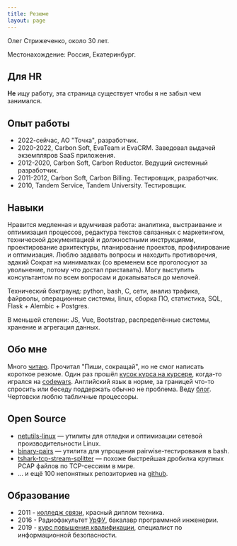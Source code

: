 ```yaml
---
title: Резюме
layout: page
---
```


Олег Стрижеченко, около 30 лет.

Местонахождение: Россия, Екатеринбург.

## Для HR

**Не** ищу работу, эта страница существует чтобы я не забыл чем занимался.

## Опыт работы

- 2022-сейчас, АО "Точка", разработчик.
- 2020-2022, Carbon Soft, EvaTeam и EvaCRM. Заведовал выдачей экземпляров SaaS приложения.
- 2012-2020, Carbon Soft, Carbon Reductor. Ведущий системный разработчик.
- 2011-2012, Carbon Soft, Carbon Billing. Тестировщик, разработчик.
- 2010, Tandem Service, Tandem University. Тестировщик.

## Навыки

Нравится медленная и вдумчивая работа: аналитика, выстраивание и оптимизация процессов, редактура текстов связанных с маркетингом, технической документацией и должностными инструкциями, проектирование архитектуры, планирование проектов, профилирование и оптимизация. Люблю задавать вопросы и находить противоречия, эдакий Сократ на минималках (со временем все проголосуют за увольнение, потому что достал приставать). Могу выступить консультантом по всем вопросам и докапываться до мелочей.

Технический бэкграунд: python, bash, C, сети, анализ трафика, файрволы, операционные системы, linux, сборка ПО, статистика, SQL, Flask + Alembic + Postgres.

В меньшей степени: JS, Vue, Bootstrap, распределённые системы, хранение и агрегация данных.

## Обо мне

Много [читаю](https://strizhechenko.github.io/2017/06/30/programming-books.html). Прочитал "Пиши, сокращай", но не смог написать короткое резюме. Один раз прошёл [кусок курса на курсере](http://coursera.org/api/certificate.v1/pdf/4DHY7WQBMT25), когда-то игрался на [codewars](https://www.codewars.com/users/strizhechenko). Английский язык в норме, за границей что-то спросить или беседу поддержать обычно не проблема. Веду [блог](https://strizhechenko.github.io). Чертовски люблю табличные процессоры.

## Open Source

- [netutils-linux](https://github.com/strizhechenko/netutils-linux) — утилиты для отладки и оптимизации сетевой производительности Linux.
- [binary-pairs](https://github.com/strizhechenko/binary-pairs) — утилита для упрощения pairwise-тестирования в bash.
- [tshark-tcp-stream-splitter](https://github.com/strizhechenko/tshark-tcp-stream-splitter) — похоже быстрейшая дробилка крупных PCAP файлов по TCP-сессиям в мире.
- ... и ещё 100 непонятных репозиториев на [github](https://github.com/strizhechenko).

## Образование

- 2011 - [колледж связи](http://uisi.ru/), красный диплом техника.
- 2016 - Радиофакультет [УрФУ](http://urfu.ru/), бакалавр программной инженерии.
- 2019 - [курс повышения квалификации](http://academyit.ru), специалист по информационной безопасности.
